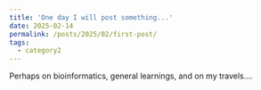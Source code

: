 ```yaml
---
title: 'One day I will post something...'
date: 2025-02-14
permalink: /posts/2025/02/first-post/
tags:
  - category2
---
```


Perhaps on bioinformatics, general learnings, and on my travels....